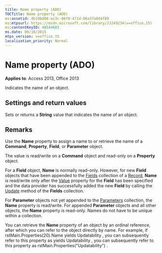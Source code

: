 ```yaml
---
title: Name property (ADO)
TOCTitle: Name property (ADO)
ms:assetid: 4b19bd08-ac3c-86f0-471d-06a37a0d4f89
ms:mtpsurl: https://msdn.microsoft.com/library/JJ249234(v=office.15)
ms:contentKeyID: 48544683
ms.date: 09/18/2015
mtps_version: v=office.15
localization_priority: Normal
---
```


# Name property (ADO)


**Applies to**: Access 2013, Office 2013

Indicates the name of an object.

## Settings and return values

Sets or returns a **String** value that indicates the name of an object.

## Remarks

Use the **Name** property to assign a name to or retrieve the name of a **Command**, **Property**, **Field**, or **Parameter** object.

The value is read/write on a **Command** object and read-only on a **Property** object.

For a **Field** object, **Name** is normally read-only. However, for new **Field** objects that have been appended to the [Fields](fields-collection-ado.md) collection of a [Record](record-object-ado.md), **Name** is read/write only after the [Value](value-property-ado.md) property for the **Field** has been specified and the data provider has successfully added the new **Field** by calling the [Update](update-method-ado.md) method of the **Fields** collection.

For **Parameter** objects not yet appended to the [Parameters](parameters-collection-ado.md) collection, the **Name** property is read/write. For appended **Parameter** objects and all other objects, the **Name** property is read-only. Names do not have to be unique within a collection.

You can retrieve the **Name** property of an object by an ordinal reference, after which you can refer to the object directly by name. For example, if rstMain.Properties(20).Name yields Updatability , you can subsequently refer to this property as yields Updatability , you can subsequently refer to this property as rstMain.Properties("Updatability") .

